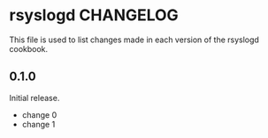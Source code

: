 # rsyslogd CHANGELOG

This file is used to list changes made in each version of the rsyslogd cookbook.

## 0.1.0

Initial release.

- change 0
- change 1
